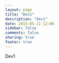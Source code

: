 ```yaml
---
layout: page
title: "Dev1"
description: "dev1"
date: 2015-05-11 12:00
sidebar: false
comments: false
sharing: true
footer: true
---
```


Dev1
